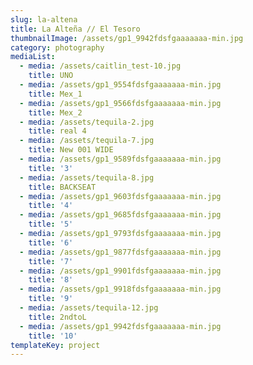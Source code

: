 ```yaml
---
slug: la-altena
title: La Alteña // El Tesoro
thumbnailImage: /assets/gp1_9942fdsfgaaaaaaa-min.jpg
category: photography
mediaList:
  - media: /assets/caitlin_test-10.jpg
    title: UNO
  - media: /assets/gp1_9554fdsfgaaaaaaa-min.jpg
    title: Mex_1
  - media: /assets/gp1_9566fdsfgaaaaaaa-min.jpg
    title: Mex_2
  - media: /assets/tequila-2.jpg
    title: real 4
  - media: /assets/tequila-7.jpg
    title: New 001 WIDE
  - media: /assets/gp1_9589fdsfgaaaaaaa-min.jpg
    title: '3'
  - media: /assets/tequila-8.jpg
    title: BACKSEAT
  - media: /assets/gp1_9603fdsfgaaaaaaa-min.jpg
    title: '4'
  - media: /assets/gp1_9685fdsfgaaaaaaa-min.jpg
    title: '5'
  - media: /assets/gp1_9793fdsfgaaaaaaa-min.jpg
    title: '6'
  - media: /assets/gp1_9877fdsfgaaaaaaa-min.jpg
    title: '7'
  - media: /assets/gp1_9901fdsfgaaaaaaa-min.jpg
    title: '8'
  - media: /assets/gp1_9918fdsfgaaaaaaa-min.jpg
    title: '9'
  - media: /assets/tequila-12.jpg
    title: 2ndtoL
  - media: /assets/gp1_9942fdsfgaaaaaaa-min.jpg
    title: '10'
templateKey: project
---
```



